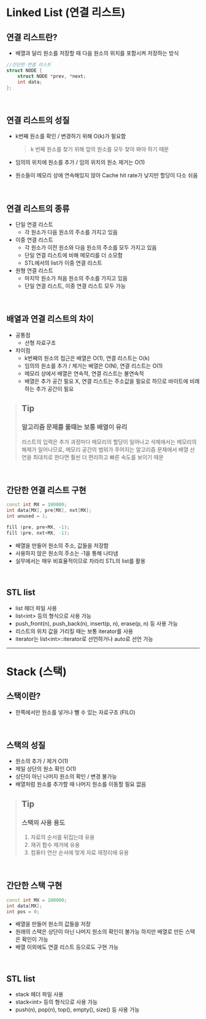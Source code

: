 # Linked List (연결 리스트)

## 연결 리스트란?
- 배열과 달리 원소를 저장할 때 다음 원소의 위치를 포함시켜 저장하는 방식
```c++
//간단한 연결 리스트
struct NODE {
    struct NODE *prev, *next;
    int data;
};
```

<br/>

## 연결 리스트의 성질
- k번째 원소를 확인 / 변경하기 위해 O(k)가 필요함
  > k 번째 원소를 찾기 위해 앞의 원소를 모두 찾아 봐야 하기 때문
- 임의의 위치에 원소를 추가 / 임의 위치의 원소 제거는 O(1)

- 원소들이 메모리 상에 연속해있지 않아 Cache hit rate가 낮지만 할당이 다소 쉬움

<br/>

## 연결 리스트의 종류
- 단일 연결 리스트
  - 각 원소가 다음 원소의 주소를 가지고 있음 
- 이중 연결 리스트
  - 각 원소가 이전 원소와 다음 원소의 주소를 모두 가지고 있음
  - 단일 연결 리스트에 비해 메모리를 더 소모함
  - STL에서의 list가 이중 연결 리스트
- 원형 연결 리스트
  - 마지막 원소가 처음 원소의 주소를 가지고 있음
  - 단일 연결 리스트, 이중 연결 리스트 모두 가능

<br/>

## 배열과 연결 리스트의 차이
- 공통점
  - 선형 자료구조
- 차이점
  - k번째의 원소의 접근은 배열은 O(1), 연결 리스트는 O(k)
  - 임의의 원소를 추가 / 제거는 배열은 O(N), 연결 리스트는 O(1)
  - 메모리 상에서 배열은 연속적, 연결 리스트는 불연속적
  - 배열은 추가 공간 필요 X, 연결 리스트는 주소값을 필요로 하므로 바이트에 비례하는 추가 공간이 필요
> ## **Tip**  
> ### 알고리즘 문제를 풀때는 보통 배열이 유리  
> 리스트의 입력은 추가 과정마다 메모리의 할당이 일어나고 삭제에서는 메모리의 해제가 일어나므로, 메모리 공간의 범위가 주어지는 알고리즘 문제에서 배열 선언을 최대치로 한다면 훨씬 더 편리하고 빠른 속도를 보이기 때문

<br/>

## 간단한 연결 리스트 구현
```c++
const int MX = 100000;
int data[MX], pre[MX], nxt[MX];
int unused = 1;

fill (pre, pre+MX, -1);
fill (pre, nxt+MX, -1);
```
- 배열을 만들어 원소의 주소, 값들을 저장함
- 사용하지 않은 원소의 주소는 -1을 통해 나타냄
- 실무에서는 매우 비효율적이므로 차라리 STL의 list를 활용

<br/>

## STL list
- list 헤더 파일 사용
- list\<int> 등의 형식으로 사용 가능
- push_front(n), push_back(n), insert(p, n), erase(p, n) 등 사용 가능
- 리스트의 위치 값을 가리킬 때는 보통 iterator를 사용
- iterator는 list\<int>::iterator로 선언하거나 auto로 선언 가능
---

# Stack (스택)

## 스택이란?
- 한쪽에서만 원소를 넣거나 뺄 수 있는 자료구조 (FILO)

<br/>

## 스택의 성질
- 원소의 추가 / 제거 O(1)
- 제일 상단의 원소 확인 O(1)
- 상단이 아닌 나머지 원소의 확인 / 변경 불가능
- 배열처럼 원소를 추가할 때 나머지 원소를 이동할 필요 없음
> ## **Tip**  
> ### 스택의 사용 용도 
> 1. 자료의 순서를 뒤집는데 유용
> 2. 재귀 함수 제거에 유용
> 3. 컴퓨터 연산 순서에 맞게 자료 재정리에 유용

<br/>

## 간단한 스택 구현
```c++
const int MX = 100000;
int data[MX];
int pos = 0;
```
- 배열을 만들어 원소의 값들을 저장
- 원래의 스택은 상단이 아닌 나머지 원소의 확인이 불가능 하지만 배열로 만든 스택은 확인이 가능
- 배열 이외에도 연결 리스트 등으로도 구현 가능

<br/>

## STL list
- stack 헤더 파일 사용
- stack\<int> 등의 형식으로 사용 가능
- push(n), pop(n), top(), empty(), size() 등 사용 가능